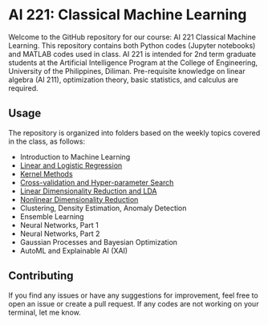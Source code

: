 # AI 221: Classical Machine Learning

Welcome to the GitHub repository for our course: AI 221 Classical Machine Learning. This repository contains both Python codes (Jupyter notebooks) and MATLAB codes used in class.
AI 221 is intended for 2nd term graduate students at the Artificial Intelligence Program at the College of Engineering, University of the Philippines, Diliman.
Pre-requisite knowledge on linear algebra (AI 211), optimization theory, basic statistics, and calculus are required.

## Usage
The repository is organized into folders based on the weekly topics covered in the class, as follows:
- Introduction to Machine Learning
- [Linear and Logistic Regression](/Linear_and_Logistic_Regression)
- [Kernel Methods](/Kernel_Methods)
- [Cross-validation and Hyper-parameter Search](/Cross-validation)
- [Linear Dimensionality Reduction and LDA](/Linear_DimReduce+LDA)
- [Nonlinear Dimensionality Reduction](/Nonlinear_DimReduce)
- Clustering, Density Estimation, Anomaly Detection
- Ensemble Learning
- Neural Networks, Part 1
- Neural Networks, Part 2
- Gaussian Processes and Bayesian Optimization
- AutoML and Explainable AI (XAI)

## Contributing
If you find any issues or have any suggestions for improvement, feel free to open an issue or create a pull request. If any codes are not working on your terminal, let me know.



